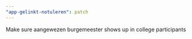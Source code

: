 ```yaml
---
"app-gelinkt-notuleren": patch
---
```


Make sure aangewezen burgemeester shows up in college participants
